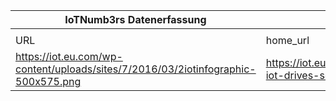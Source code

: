 |IoTNumb3rs Datenerfassung|||||||||||
| ---- | ---- | ---- | ---- | ---- | ---- | ---- | ---- | ---- | ---- | ---- |
||||||||||||
|URL|home_url|filename|device_class|device_count|market_class|market_volume|prognosis_year|publication_year|authorship_class|Dropbox folder|
|https://iot.eu.com/wp-content/uploads/sites/7/2016/03/2iotinfographic-500x575.png|https://iot.eu.com/infographic-iot-drives-social-2016/|file14_2iotinfographic-500x575.png|Generic IoT|20800000000|||2020|2016||JinlinHolic/20181125-1500|
